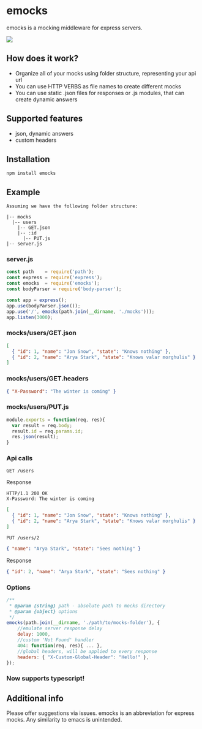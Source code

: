# emocks
emocks is a mocking middleware for express servers.

<img src="https://github.com/duskpoet/emocks/actions/workflows/node.js.yml/badge.svg">

## How does it work?
* Organize all of your mocks using folder structure, representing your api url
* You can use HTTP VERBS as file names to create different mocks
* You can use static .json files for responses or .js modules, that can create dynamic answers

## Supported features
* json, dynamic answers
* custom headers

## Installation
    npm install emocks
## Example
    Assuming we have the following folder structure:
```
|-- mocks
  |-- users
    |-- GET.json
    |-- :id
      |-- PUT.js
|-- server.js
```
### server.js
```javascript
const path    = require('path');
const express = require('express');
const emocks  = require('emocks');
const bodyParser = require('body-parser');

const app = express();
app.use(bodyParser.json());
app.use('/', emocks(path.join(__dirname, './mocks')));
app.listen(3000);
```
### mocks/users/GET.json
```JSON
[ 
  { "id": 1, "name": "Jon Snow", "state": "Knows nothing" },
  { "id": 2, "name": "Arya Stark", "state": "Knows valar morghulis" }
]
```
### mocks/users/GET.headers
```JSON
{ "X-Password": "The winter is coming" }
```
### mocks/users/PUT.js
```javascript
module.exports = function(req, res){
  var result = req.body;
  result.id = req.params.id;
  res.json(result);
}
```
### Api calls
`GET /users`

Response

```
HTTP/1.1 200 OK
X-Password: The winter is coming
```
```JSON
[ 
  { "id": 1, "name": "Jon Snow", "state": "Knows nothing" },
  { "id": 2, "name": "Arya Stark", "state": "Knows valar morghulis" }
]
```
`PUT /users/2`
```JSON
{ "name": "Arya Stark", "state": "Sees nothing" }
```
Response
```JSON
{ "id": 2, "name": "Arya Stark", "state": "Sees nothing" }
```

### Options
```javascript
/**
 * @param {string} path - absolute path to mocks directory
 * @param {object} options
 */
emocks(path.join(__dirname, './path/to/mocks-folder'), {
    //emulate server response delay
    delay: 1000,
    //custom 'Not Found' handler
    404: function(req, res){ ... },
    //global headers, will be applied to every response
    headers: { "X-Custom-Global-Header": "Hello!" },
});
```

### Now supports typescript!

## Additional info
Please offer suggestions via issues.
emocks is an abbreviation for express mocks. Any similarity to emacs is unintended.

